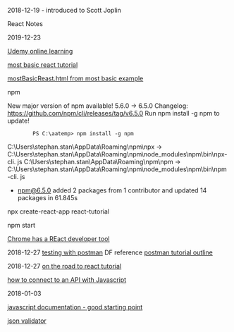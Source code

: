 
2018-12-19 - introduced to Scott Joplin

React Notes

2019-12-23

 [Udemy online learning ](https://www.udemy.com)
 
[most basic react tutorial](https://www.taniarascia.com/getting-started-with-react/)

[mostBasicReast.html from most basic example](https://stephanstan.github.io/examples/mostBasicReact.html)


npm

   New major version of npm available! 5.6.0 -> 6.5.0
Changelog: https://github.com/npm/cli/releases/tag/v6.5.0
            Run npm install -g npm to update!
            
            PS C:\aatemp> npm install -g npm
C:\Users\stephan.stan\AppData\Roaming\npm\npx -> C:\Users\stephan.stan\AppData\Roaming\npm\node_modules\npm\bin\npx-cli.
js
C:\Users\stephan.stan\AppData\Roaming\npm\npm -> C:\Users\stephan.stan\AppData\Roaming\npm\node_modules\npm\bin\npm-cli.
js
+ npm@6.5.0
added 2 packages from 1 contributor and updated 14 packages in 61.845s


npx create-react-app react-tutorial

npm start

[Chrome has a REact developer tool](https://chrome.google.com/webstore/detail/react-developer-tools/fmkadmapgofadopljbjfkapdkoienihi)

2018-12-27
[testing with postman](http://toolsqa.com/postman/api-testing-with-postman/)   DF reference
[postman tutorial outline](http://toolsqa.com/postman-tutorial/)

2018-12-27
[on the road to react tutorial](https://www.robinwieruch.de/the-road-to-learn-react/)

[how to connect to an API with Javascript](https://www.taniarascia.com/how-to-connect-to-an-api-with-javascript/)


2018-01-03

[javascript documentation - good starting point](https://developer.mozilla.org/en-US/docs/Web/JavaScript)

[json validator](https://jsonformatter.curiousconcept.com/)
